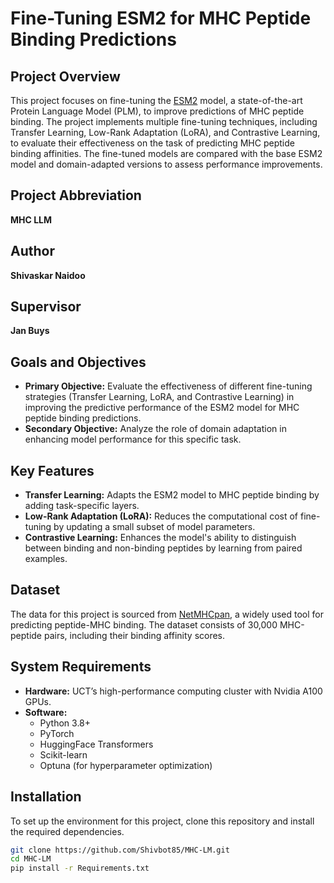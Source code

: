 # Fine-Tuning ESM2 for MHC Peptide Binding Predictions

## Project Overview
This project focuses on fine-tuning the [ESM2](https://github.com/facebookresearch/esm) model, a state-of-the-art Protein Language Model (PLM), to improve predictions of MHC peptide binding. The project implements multiple fine-tuning techniques, including Transfer Learning, Low-Rank Adaptation (LoRA), and Contrastive Learning, to evaluate their effectiveness on the task of predicting MHC peptide binding affinities. The fine-tuned models are compared with the base ESM2 model and domain-adapted versions to assess performance improvements.

## Project Abbreviation
**MHC LLM**

## Author
**Shivaskar Naidoo**

## Supervisor
**Jan Buys**

## Goals and Objectives
- **Primary Objective:** Evaluate the effectiveness of different fine-tuning strategies (Transfer Learning, LoRA, and Contrastive Learning) in improving the predictive performance of the ESM2 model for MHC peptide binding predictions.
- **Secondary Objective:** Analyze the role of domain adaptation in enhancing model performance for this specific task.

## Key Features
- **Transfer Learning:** Adapts the ESM2 model to MHC peptide binding by adding task-specific layers.
- **Low-Rank Adaptation (LoRA):** Reduces the computational cost of fine-tuning by updating a small subset of model parameters.
- **Contrastive Learning:** Enhances the model's ability to distinguish between binding and non-binding peptides by learning from paired examples.

## Dataset
The data for this project is sourced from [NetMHCpan](http://www.cbs.dtu.dk/services/NetMHCpan/), a widely used tool for predicting peptide-MHC binding. The dataset consists of 30,000 MHC-peptide pairs, including their binding affinity scores.

## System Requirements
- **Hardware:** UCT’s high-performance computing cluster with Nvidia A100 GPUs.
- **Software:**
  - Python 3.8+
  - PyTorch
  - HuggingFace Transformers
  - Scikit-learn
  - Optuna (for hyperparameter optimization)

## Installation
To set up the environment for this project, clone this repository and install the required dependencies.

```bash
git clone https://github.com/Shivbot85/MHC-LM.git
cd MHC-LM
pip install -r Requirements.txt
